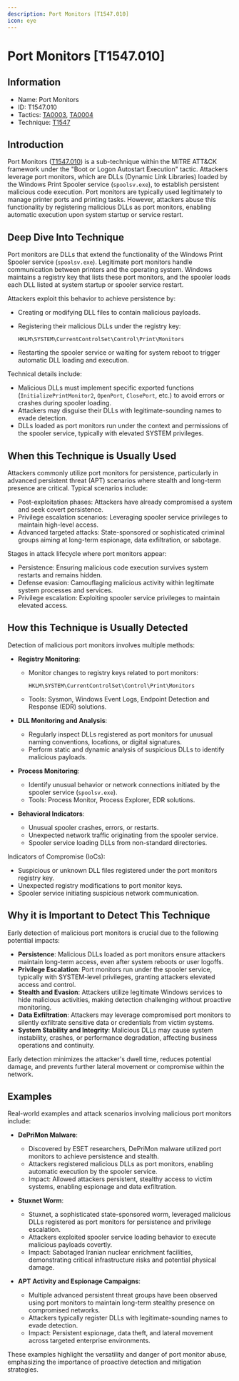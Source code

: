 ```yaml
---
description: Port Monitors [T1547.010]
icon: eye
---
```


# Port Monitors [T1547.010]

## Information

- Name: Port Monitors
- ID: T1547.010
- Tactics: [TA0003](../TA0003/TA0003.md), [TA0004](../TA0004/TA0004.md)
- Technique: [T1547](./T1547.md)

## Introduction

Port Monitors ([T1547.010](https://attack.mitre.org/techniques/T1547/010/)) is a sub-technique within the MITRE ATT&CK framework under the "Boot or Logon Autostart Execution" tactic. Attackers leverage port monitors, which are DLLs (Dynamic Link Libraries) loaded by the Windows Print Spooler service (`spoolsv.exe`), to establish persistent malicious code execution. Port monitors are typically used legitimately to manage printer ports and printing tasks. However, attackers abuse this functionality by registering malicious DLLs as port monitors, enabling automatic execution upon system startup or service restart.

## Deep Dive Into Technique

Port monitors are DLLs that extend the functionality of the Windows Print Spooler service (`spoolsv.exe`). Legitimate port monitors handle communication between printers and the operating system. Windows maintains a registry key that lists these port monitors, and the spooler loads each DLL listed at system startup or spooler service restart.

Attackers exploit this behavior to achieve persistence by:

- Creating or modifying DLL files to contain malicious payloads.
- Registering their malicious DLLs under the registry key:

  ```
  HKLM\SYSTEM\CurrentControlSet\Control\Print\Monitors
  ```

- Restarting the spooler service or waiting for system reboot to trigger automatic DLL loading and execution.

Technical details include:

- Malicious DLLs must implement specific exported functions (`InitializePrintMonitor2`, `OpenPort`, `ClosePort`, etc.) to avoid errors or crashes during spooler loading.
- Attackers may disguise their DLLs with legitimate-sounding names to evade detection.
- DLLs loaded as port monitors run under the context and permissions of the spooler service, typically with elevated SYSTEM privileges.

## When this Technique is Usually Used

Attackers commonly utilize port monitors for persistence, particularly in advanced persistent threat (APT) scenarios where stealth and long-term presence are critical. Typical scenarios include:

- Post-exploitation phases: Attackers have already compromised a system and seek covert persistence.
- Privilege escalation scenarios: Leveraging spooler service privileges to maintain high-level access.
- Advanced targeted attacks: State-sponsored or sophisticated criminal groups aiming at long-term espionage, data exfiltration, or sabotage.

Stages in attack lifecycle where port monitors appear:

- Persistence: Ensuring malicious code execution survives system restarts and remains hidden.
- Defense evasion: Camouflaging malicious activity within legitimate system processes and services.
- Privilege escalation: Exploiting spooler service privileges to maintain elevated access.

## How this Technique is Usually Detected

Detection of malicious port monitors involves multiple methods:

- **Registry Monitoring**:

  - Monitor changes to registry keys related to port monitors:

    ```
    HKLM\SYSTEM\CurrentControlSet\Control\Print\Monitors
    ```

  - Tools: Sysmon, Windows Event Logs, Endpoint Detection and Response (EDR) solutions.

- **DLL Monitoring and Analysis**:

  - Regularly inspect DLLs registered as port monitors for unusual naming conventions, locations, or digital signatures.
  - Perform static and dynamic analysis of suspicious DLLs to identify malicious payloads.

- **Process Monitoring**:

  - Identify unusual behavior or network connections initiated by the spooler service (`spoolsv.exe`).
  - Tools: Process Monitor, Process Explorer, EDR solutions.

- **Behavioral Indicators**:
  - Unusual spooler crashes, errors, or restarts.
  - Unexpected network traffic originating from the spooler service.
  - Spooler service loading DLLs from non-standard directories.

Indicators of Compromise (IoCs):

- Suspicious or unknown DLL files registered under the port monitors registry key.
- Unexpected registry modifications to port monitor keys.
- Spooler service initiating suspicious network communication.

## Why it is Important to Detect This Technique

Early detection of malicious port monitors is crucial due to the following potential impacts:

- **Persistence**: Malicious DLLs loaded as port monitors ensure attackers maintain long-term access, even after system reboots or user logoffs.
- **Privilege Escalation**: Port monitors run under the spooler service, typically with SYSTEM-level privileges, granting attackers elevated access and control.
- **Stealth and Evasion**: Attackers utilize legitimate Windows services to hide malicious activities, making detection challenging without proactive monitoring.
- **Data Exfiltration**: Attackers may leverage compromised port monitors to silently exfiltrate sensitive data or credentials from victim systems.
- **System Stability and Integrity**: Malicious DLLs may cause system instability, crashes, or performance degradation, affecting business operations and continuity.

Early detection minimizes the attacker's dwell time, reduces potential damage, and prevents further lateral movement or compromise within the network.

## Examples

Real-world examples and attack scenarios involving malicious port monitors include:

- **DePriMon Malware**:

  - Discovered by ESET researchers, DePriMon malware utilized port monitors to achieve persistence and stealth.
  - Attackers registered malicious DLLs as port monitors, enabling automatic execution by the spooler service.
  - Impact: Allowed attackers persistent, stealthy access to victim systems, enabling espionage and data exfiltration.

- **Stuxnet Worm**:

  - Stuxnet, a sophisticated state-sponsored worm, leveraged malicious DLLs registered as port monitors for persistence and privilege escalation.
  - Attackers exploited spooler service loading behavior to execute malicious payloads covertly.
  - Impact: Sabotaged Iranian nuclear enrichment facilities, demonstrating critical infrastructure risks and potential physical damage.

- **APT Activity and Espionage Campaigns**:
  - Multiple advanced persistent threat groups have been observed using port monitors to maintain long-term stealthy presence on compromised networks.
  - Attackers typically register DLLs with legitimate-sounding names to evade detection.
  - Impact: Persistent espionage, data theft, and lateral movement across targeted enterprise environments.

These examples highlight the versatility and danger of port monitor abuse, emphasizing the importance of proactive detection and mitigation strategies.
